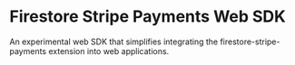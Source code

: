 # Firestore Stripe Payments Web SDK

An experimental web SDK that simplifies integrating the firestore-stripe-payments
extension into web applications.
